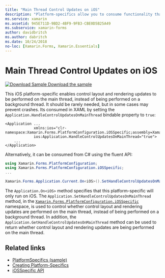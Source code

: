 ```yaml
---
title: "Main Thread Control Updates on iOS"
description: "Platform-specifics allow you to consume functionality that's only available on a specific platform, without implementing custom renderers or effects. This article explains how to consume the iOS platform-specific that enables control layout and rendering updates to be performed on the main thread."
ms.service: xamarin
ms.assetid: 945E711D-9BD2-4BF9-9FB3-CBE0D5B25A49
ms.subservice: xamarin-forms
author: davidbritch
ms.author: dabritch
ms.date: 10/24/2018
no-loc: [Xamarin.Forms, Xamarin.Essentials]
---
```


# Main Thread Control Updates on iOS

[![Download Sample](~/media/shared/download.png) Download the sample](/samples/xamarin/xamarin-forms-samples/userinterface-platformspecifics)

This iOS platform-specific enables control layout and rendering updates to be performed on the main thread, instead of being performed on a background thread. It should be rarely needed, but in some cases may prevent crashes. Its consumed in XAML by setting the `Application.HandleControlUpdatesOnMainThread` bindable property to `true`:

```xaml
<Application ...
             xmlns:ios="clr-namespace:Xamarin.Forms.PlatformConfiguration.iOSSpecific;assembly=Xamarin.Forms.Core"
             ios:Application.HandleControlUpdatesOnMainThread="true">
    ...
</Application>
```

Alternatively, it can be consumed from C# using the fluent API:

```csharp
using Xamarin.Forms.PlatformConfiguration;
using Xamarin.Forms.PlatformConfiguration.iOSSpecific;
...

Xamarin.Forms.Application.Current.On<iOS>().SetHandleControlUpdatesOnMainThread(true);
```

The `Application.On<iOS>` method specifies that this platform-specific will only run on iOS. The `Application.SetHandleControlUpdatesOnMainThread` method, in the [`Xamarin.Forms.PlatformConfiguration.iOSSpecific`](xref:Xamarin.Forms.PlatformConfiguration.iOSSpecific) namespace, is used to control whether control layout and rendering updates are performed on the main thread, instead of being performed on a background thread. In addition, the `Application.GetHandleControlUpdatesOnMainThread` method can be used to return whether control layout and rendering updates are being performed on the main thread.

## Related links

- [PlatformSpecifics (sample)](/samples/xamarin/xamarin-forms-samples/userinterface-platformspecifics)
- [Creating Platform-Specifics](~/xamarin-forms/platform/platform-specifics/index.md#creating-platform-specifics)
- [iOSSpecific API](xref:Xamarin.Forms.PlatformConfiguration.iOSSpecific)